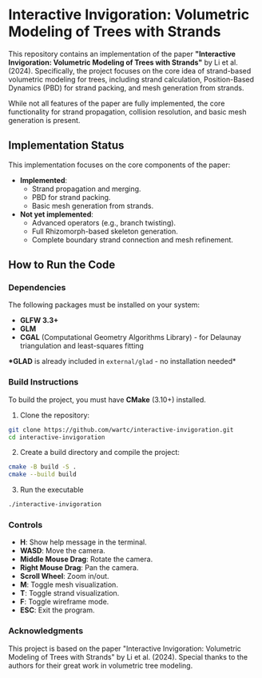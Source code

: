 # Interactive Invigoration: Volumetric Modeling of Trees with Strands

This repository contains an implementation of the paper **"Interactive Invigoration: Volumetric Modeling of Trees with Strands"** by Li et al. (2024). Specifically, the project focuses on the core idea of strand-based volumetric modeling for trees, including strand calculation, Position-Based Dynamics (PBD) for strand packing, and mesh generation from strands.

While not all features of the paper are fully implemented, the core functionality for strand propagation, collision resolution, and basic mesh generation is present.

## Implementation Status

This implementation focuses on the core components of the paper:

- **Implemented**:
  - Strand propagation and merging.
  - PBD for strand packing.
  - Basic mesh generation from strands.
- **Not yet implemented**:
  - Advanced operators (e.g., branch twisting).
  - Full Rhizomorph-based skeleton generation.
  - Complete boundary strand connection and mesh refinement.

## How to Run the Code

### Dependencies

The following packages must be installed on your system:

- **GLFW 3.3+**
- **GLM**
- **CGAL** (Computational Geometry Algorithms Library) - for Delaunay triangulation and least-squares fitting

**\*GLAD** is already included in `external/glad` - no installation needed\*

### Build Instructions

To build the project, you must have **CMake** (3.10+) installed.

1. Clone the repository:

```bash
git clone https://github.com/wartc/interactive-invigoration.git
cd interactive-invigoration
```

2. Create a build directory and compile the project:

```bash
cmake -B build -S .
cmake --build build
```

3. Run the executable

```bash
./interactive-invigoration
```

### Controls

- **H**: Show help message in the terminal.
- **WASD**: Move the camera.
- **Middle Mouse Drag**: Rotate the camera.
- **Right Mouse Drag**: Pan the camera.
- **Scroll Wheel**: Zoom in/out.
- **M**: Toggle mesh visualization.
- **T**: Toggle strand visualization.
- **F**: Toggle wireframe mode.
- **ESC**: Exit the program.

### Acknowledgments

This project is based on the paper "Interactive Invigoration: Volumetric Modeling of Trees with Strands" by Li et al. (2024). Special thanks to the authors for their great work in volumetric tree modeling.
